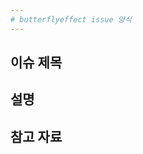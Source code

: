 ```yaml
---
# butterflyeffect issue 양식
---
```


## 이슈 제목

<!-- 이슈의 주제 or 제목을 적어주세요 -->

## 설명

<!-- 설명을 적어주세요 -->

## 참고 자료

<!-- 파일이나 url 등 관련 참조 내용을 기입해주세요 -->
